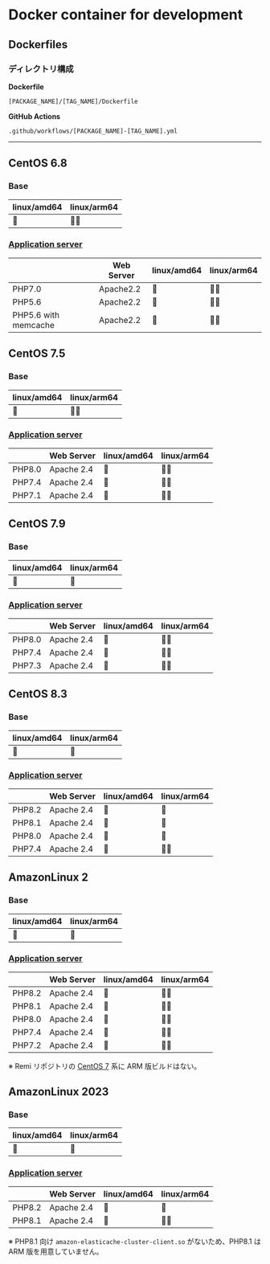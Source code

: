 # Docker container for development

## Dockerfiles

### ディレクトリ構成

**Dockerfile**

`[PACKAGE_NAME]/[TAG_NAME]/Dockerfile`  

**GitHub Actions**

`.github/workflows/[PACKAGE_NAME]-[TAG_NAME].yml`

---

## CentOS 6.8

### Base

| linux/amd64 | linux/arm64 |
|-------------|-------------|
| 🐳          | 🙅🏻        |

### [Application server](https://github.com/orgs/buddying-inc/packages/container/package/webserver-centos68)


|                      | Web Server | linux/amd64 | linux/arm64 |
|----------------------|------------|-------------|-------------|
| PHP7.0               | Apache2.2  | 🐳          | 🙅🏻        |
| PHP5.6               | Apache2.2  | 🐳          | 🙅🏻        |
| PHP5.6 with memcache | Apache2.2  | 🐳          | 🙅🏻        |

## CentOS 7.5

### Base

| linux/amd64 | linux/arm64  |
|-----|------|
| 🐳  | 🙅🏻 |

### [Application server](https://github.com/orgs/buddying-inc/packages/container/package/webserver-centos75)

|        | Web Server | linux/amd64 | linux/arm64 |
|--------|------------|-------------|-------------|
| PHP8.0 | Apache 2.4 | 🐳          | 🙅🏻        |
| PHP7.4 | Apache 2.4 | 🐳          | 🙅🏻        |
| PHP7.1 | Apache 2.4 | 🐳          | 🙅🏻        |

## CentOS 7.9

### Base

| linux/amd64 | linux/arm64 |
|-------------|-------------|
| 🐳          | 🐳          |

### [Application server](https://github.com/orgs/buddying-inc/packages/container/package/webserver-centos79)

|        | Web Server | linux/amd64 | linux/arm64 |
|--------|------------|-------------|-------------|
| PHP8.0 | Apache 2.4 | 🐳          | 🙅🏻        |
| PHP7.4 | Apache 2.4 | 🐳          | 🙅🏻        |
| PHP7.3 | Apache 2.4 | 🐳          | 🙅🏻        |

## CentOS 8.3

### Base

| linux/amd64 | linux/arm64 |
|-------------|-------------|
| 🐳          | 🐳          |

### [Application server](https://github.com/orgs/buddying-inc/packages/container/package/webserver-centos83)

|        | Web Server | linux/amd64 | linux/arm64 |
|--------|------------|-------------|-------------|
| PHP8.2 | Apache 2.4 | 🐳          | 🐳          |
| PHP8.1 | Apache 2.4 | 🐳          | 🐳          |
| PHP8.0 | Apache 2.4 | 🐳          | 🐳          |
| PHP7.4 | Apache 2.4 | 🐳          | 🙅🏻        |

## AmazonLinux 2

### Base

| linux/amd64 | linux/arm64 |
|-------------|-------------|
| 🐳          | 🐳          |

### [Application server](https://github.com/orgs/buddying-inc/packages/container/package/webserver-amzn2)

|        | Web Server | linux/amd64 | linux/arm64 |
|--------|------------|-------------|-------------|
| PHP8.2 | Apache 2.4 | 🐳          | 🙅🏻        |
| PHP8.1 | Apache 2.4 | 🐳          | 🙅🏻        |
| PHP8.0 | Apache 2.4 | 🐳          | 🙅🏻        |
| PHP7.4 | Apache 2.4 | 🐳          | 🙅🏻        |
| PHP7.2 | Apache 2.4 | 🐳          | 🙅🏻        |

※ Remi リポジトリの [CentOS 7](https://ftp.riken.jp/Linux/remi/enterprise/7/) 系に ARM 版ビルドはない。

## AmazonLinux 2023

### Base

| linux/amd64 | linux/arm64 |
|-------------|-------------|
| 🐳          | 🐳          |

### [Application server](https://github.com/orgs/buddying-inc/packages/container/package/webserver-al2023)


|        | Web Server | linux/amd64 | linux/arm64 |
|--------|------------|-------------|-------------|
| PHP8.2 | Apache 2.4 | 🐳          | 🐳          |
| PHP8.1 | Apache 2.4 | 🐳          | 🙅🏻        |

※ PHP8.1 向け `amazon-elasticache-cluster-client.so` がないため、PHP8.1 は ARM 版を用意していません。
